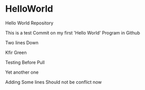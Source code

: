 # HelloWorld
Hello World Repository


This is a test Commit on my first 'Hello World' Program in Github

Two lines Down

Kfir Green

Testing Before Pull

Yet another one

Adding Some lines
Should not be conflict now

